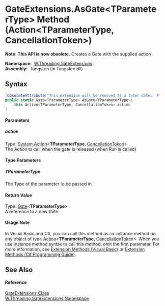 GateExtensions.AsGate&lt;TParameterType> Method (Action&lt;TParameterType, CancellationToken>)
==============================================================================================
   

**Note: This API is now obsolete.**
Creates a Gate with the supplied action

  **Namespace:**  [W.Threading.GateExtensions][1]  
  **Assembly:**  Tungsten (in Tungsten.dll)

Syntax
------

```csharp
[ObsoleteAttribute("This extension will be removed at a later date.  Please use ThreadMethod instead of W.Threading.Gate.")]
public static Gate<TParameterType> AsGate<TParameterType>(
	this Action<TParameterType, CancellationToken> action
)

```

#### Parameters

##### *action*
Type: [System.Action][2]&lt;**TParameterType**, [CancellationToken][3]>  
The Action to call when the gate is released (when Run is called)

#### Type Parameters

##### *TParameterType*
The Type of the parameter to be passed in

#### Return Value
Type: [Gate][4]&lt;**TParameterType**>  
A reference to a new Gate
#### Usage Note
In Visual Basic and C#, you can call this method as an instance method on any object of type [Action][2]&lt;**TParameterType**, [CancellationToken][3]>. When you use instance method syntax to call this method, omit the first parameter. For more information, see [Extension Methods (Visual Basic)][5] or [Extension Methods (C# Programming Guide)][6].

See Also
--------

#### Reference
[GateExtensions Class][7]  
[W.Threading.GateExtensions Namespace][1]  

[1]: ../README.md
[2]: http://msdn.microsoft.com/en-us/library/bb549311
[3]: http://msdn.microsoft.com/en-us/library/dd384802
[4]: ../../W.Threading/Gate_1/README.md
[5]: http://msdn.microsoft.com/en-us/library/bb384936.aspx
[6]: http://msdn.microsoft.com/en-us/library/bb383977.aspx
[7]: README.md
